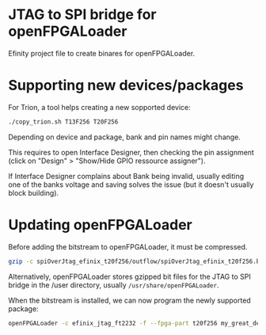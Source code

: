 # JTAG to SPI bridge for openFPGALoader
Efinity project file to create binares for openFPGALoader.

# Supporting new devices/packages
For Trion, a tool helps creating a new sopported device:
```bash
./copy_trion.sh T13F256 T20F256
```
Depending on device and package, bank and pin names might change.

This requires to open Interface Designer, then checking the pin assignment (click on "Design" > "Show/Hide GPIO ressource assigner").

If Interface Designer complains about Bank being invalid, usually editing one of the banks voltage and saving solves the issue (but it doesn't usually block building).

# Updating openFPGALoader
Before adding the bitstream to openFPGALoader, it must be compressed.
```bash
gzip -c spiOverJtag_efinix_t20f256/outflow/spiOverJtag_efinix_t20f256.bit > openFPGALoader/spiOverJtag/spiOverJtag_efinix_t20f256.bit.gz
```

Alternatively, openFPGALoader stores gzipped bit files for the JTAG to SPI bridge in the /user directory, usually `/usr/share/openFPGALoader`.

When the bitstream is installed, we can now program the newly supported package:

```bash
openFPGALoader -c efinix_jtag_ft2232 -f --fpga-part t20f256 my_great_design.bin
```
